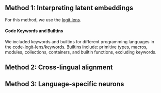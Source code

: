 ## Method 1: Interpreting latent embeddings 

For this method, we use the [logit lens](https://www.lesswrong.com/posts/AcKRB8wDpdaN6v6ru/interpreting-gpt-the-logit-lens).


#### Code Keywords and Builtins

We included keywords and builtins for different programming languages in the [code-logit-lens/keywords](code-logit-lens/keywords). Builtins include: primitive types, macros, modules, collections, containers, and builtin functions, excluding keywords.


## Method 2: Cross-lingual alignment


## Method 3: Language-specific neurons



